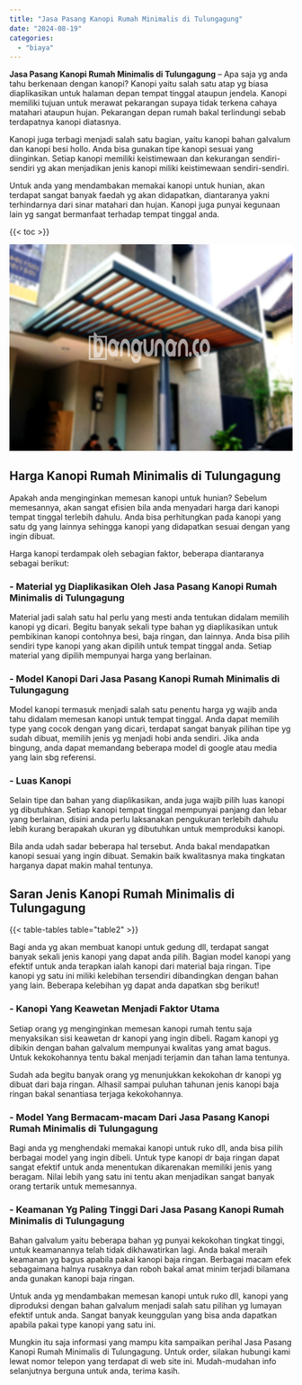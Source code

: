```yaml
---
title: "Jasa Pasang Kanopi Rumah Minimalis di Tulungagung"
date: "2024-08-19"
categories: 
  - "biaya"
---
```


**Jasa Pasang Kanopi Rumah Minimalis di Tulungagung** – Apa saja yg anda tahu berkenaan dengan kanopi? Kanopi yaitu salah satu atap yg biasa diaplikasikan untuk halaman depan tempat tinggal ataupun jendela. Kanopi memiliki tujuan untuk merawat pekarangan supaya tidak terkena cahaya matahari ataupun hujan. Pekarangan depan rumah bakal terlindungi sebab terdapatnya kanopi diatasnya.

Kanopi juga terbagi menjadi salah satu bagian, yaitu kanopi bahan galvalum dan kanopi besi hollo. Anda bisa gunakan tipe kanopi sesuai yang diinginkan. Setiap kanopi memiliki keistimewaan dan kekurangan sendiri-sendiri yg akan menjadikan jenis kanopi miliki keistimewaan sendiri-sendiri.

Untuk anda yang mendambakan memakai kanopi untuk hunian, akan terdapat sangat banyak faedah yg akan didapatkan, diantaranya yakni terhindarnya dari sinar matahari dan hujan. Kanopi juga punyai kegunaan lain yg sangat bermanfaat terhadap tempat tinggal anda.

{{< toc >}}

![Jasa Pasang Kanopi Rumah Minimalis di Tulungagung](/images/harga-kanopi-minimalis-54.png)

## Harga Kanopi Rumah Minimalis di Tulungagung

Apakah anda menginginkan memesan kanopi untuk hunian? Sebelum memesannya, akan sangat efisien bila anda menyadari harga dari kanopi tempat tinggal terlebih dahulu. Anda bisa perhitungkan pada kanopi yang satu dg yang lainnya sehingga kanopi yang didapatkan sesuai dengan yang ingin dibuat.

Harga kanopi terdampak oleh sebagian faktor, beberapa diantaranya sebagai berikut:

### \- Material yg Diaplikasikan Oleh Jasa Pasang Kanopi Rumah Minimalis di Tulungagung

Material jadi salah satu hal perlu yang mesti anda tentukan didalam memilih kanopi yg dicari. Begitu banyak sekali type bahan yg diaplikasikan untuk pembikinan kanopi contohnya besi, baja ringan, dan lainnya. Anda bisa pilih sendiri type kanopi yang akan dipilih untuk tempat tinggal anda. Setiap material yang dipilih mempunyai harga yang berlainan.

### \- Model Kanopi Dari Jasa Pasang Kanopi Rumah Minimalis di Tulungagung

Model kanopi termasuk menjadi salah satu penentu harga yg wajib anda tahu didalam memesan kanopi untuk tempat tinggal. Anda dapat memilih type yang cocok dengan yang dicari, terdapat sangat banyak pilihan tipe yg sudah dibuat, memilih jenis yg menjadi hobi anda sendiri. Jika anda bingung, anda dapat memandang beberapa model di google atau media yang lain sbg referensi.

### \- Luas Kanopi

Selain tipe dan bahan yang diaplikasikan, anda juga wajib pilih luas kanopi yg dibutuhkan. Setiap kanopi tempat tinggal mempunyai panjang dan lebar yang berlainan, disini anda perlu laksanakan pengukuran terlebih dahulu lebih kurang berapakah ukuran yg dibutuhkan untuk memproduksi kanopi.

Bila anda udah sadar beberapa hal tersebut. Anda bakal mendapatkan kanopi sesuai yang ingin dibuat. Semakin baik kwalitasnya maka tingkatan harganya dapat makin mahal tentunya.

## Saran Jenis Kanopi Rumah Minimalis di Tulungagung

{{< table-tables table="table2" >}}

Bagi anda yg akan membuat kanopi untuk gedung dll, terdapat sangat banyak sekali jenis kanopi yang dapat anda pilih. Bagian model kanopi yang efektif untuk anda terapkan ialah kanopi dari material baja ringan. Tipe kanopi yg satu ini miliki kelebihan tersendiri dibandingkan dengan bahan yang lain. Beberapa kelebihan yg dapat anda dapatkan sbg berikut!

### \- Kanopi Yang Keawetan Menjadi Faktor Utama

Setiap orang yg menginginkan memesan kanopi rumah tentu saja menyaksikan sisi keawetan dr kanopi yang ingin dibeli. Ragam kanopi yg dibikin dengan bahan galvalum mempunyai kwalitas yang amat bagus. Untuk kekokohannya tentu bakal menjadi terjamin dan tahan lama tentunya.

Sudah ada begitu banyak orang yg menunjukkan kekokohan dr kanopi yg dibuat dari baja ringan. Alhasil sampai puluhan tahunan jenis kanopi baja ringan bakal senantiasa terjaga kekokohannya.

### \- Model Yang Bermacam-macam Dari Jasa Pasang Kanopi Rumah Minimalis di Tulungagung

Bagi anda yg menghendaki memakai kanopi untuk ruko dll, anda bisa pilih berbagai model yang ingin dibeli. Untuk type kanopi dr baja ringan dapat sangat efektif untuk anda menentukan dikarenakan memiliki jenis yang beragam. Nilai lebih yang satu ini tentu akan menjadikan sangat banyak orang tertarik untuk memesannya.

### \- Keamanan Yg Paling Tinggi Dari Jasa Pasang Kanopi Rumah Minimalis di Tulungagung

Bahan galvalum yaitu beberapa bahan yg punyai kekokohan tingkat tinggi, untuk keamanannya telah tidak dikhawatirkan lagi. Anda bakal meraih keamanan yg bagus apabila pakai kanopi baja ringan. Berbagai macam efek sebagaimana halnya rusaknya dan roboh bakal amat minim terjadi bilamana anda gunakan kanopi baja ringan.

Untuk anda yg mendambakan memesan kanopi untuk ruko dll, kanopi yang diproduksi dengan bahan galvalum menjadi salah satu pilihan yg lumayan efektif untuk anda. Sangat banyak keunggulan yang bisa anda dapatkan apabila pakai type kanopi yang satu ini.

Mungkin itu saja informasi yang mampu kita sampaikan perihal Jasa Pasang Kanopi Rumah Minimalis di Tulungagung. Untuk order, silakan hubungi kami lewat nomor telepon yang terdapat di web site ini. Mudah-mudahan info selanjutnya berguna untuk anda, terima kasih.
